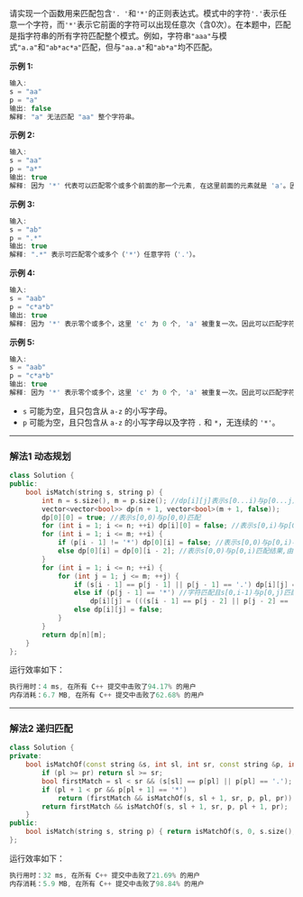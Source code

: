 <p>请实现一个函数用来匹配包含<code>'. '</code>和<code>'*'</code>的正则表达式。模式中的字符<code>'.'</code>表示任意一个字符，而<code>'*'</code>表示它前面的字符可以出现任意次（含0次）。在本题中，匹配是指字符串的所有字符匹配整个模式。例如，字符串<code>"aaa"</code>与模式<code>"a.a"</code>和<code>"ab*ac*a"</code>匹配，但与<code>"aa.a"</code>和<code>"ab*a"</code>均不匹配。</p>

<p><strong>示例 1:</strong></p>

```csharp
输入:
s = "aa"
p = "a"
输出: false
解释: "a" 无法匹配 "aa" 整个字符串。
```

<p><strong>示例 2:</strong></p>

```csharp
输入:
s = "aa"
p = "a*"
输出: true
解释: 因为 '*' 代表可以匹配零个或多个前面的那一个元素, 在这里前面的元素就是 'a'。因此，字符串 "aa" 可被视为 'a' 重复了一次。 
```

<p><strong>示例&nbsp;3:</strong></p>

```csharp
输入:
s = "ab"
p = ".*"
输出: true
解释: ".*" 表示可匹配零个或多个（'*'）任意字符（'.'）。
```

<p><strong>示例 4:</strong></p>

```csharp
输入:
s = "aab"
p = "c*a*b"
输出: true
解释: 因为 '*' 表示零个或多个，这里 'c' 为 0 个, 'a' 被重复一次。因此可以匹配字符串 "aab"。 
```

<p><strong>示例 5:</strong></p> 

```csharp
输入:
s = "aab"
p = "c*a*b"
输出: true
解释: 因为 '*' 表示零个或多个，这里 'c' 为 0 个, 'a' 被重复一次。因此可以匹配字符串 "aab"。
```

 
<ul>
	<li><code>s</code>&nbsp;可能为空，且只包含从&nbsp;<code>a-z</code>&nbsp;的小写字母。</li>
	<li><code>p</code>&nbsp;可能为空，且只包含从&nbsp;<code>a-z</code>&nbsp;的小写字母以及字符&nbsp;<code>.</code>&nbsp;和&nbsp;<code>*</code>，无连续的 <code>'*'</code>。</li>
</ul>
 
---
### 解法1 动态规划
```cpp
class Solution {
public:
    bool isMatch(string s, string p) {
        int n = s.size(), m = p.size(); //dp[i][j]表示s[0...i)与p[0...j)是否匹配
        vector<vector<bool>> dp(n + 1, vector<bool>(m + 1, false));
        dp[0][0] = true; //表示s[0,0)与p[0,0)匹配
        for (int i = 1; i <= n; ++i) dp[i][0] = false; //表示s[0,i)与p[0,0)不匹配
        for (int i = 1; i <= m; ++i) {
            if (p[i - 1] != '*') dp[0][i] = false; //表示s[0,0)与p[0,i)不匹配
            else dp[0][i] = dp[0][i - 2]; //表示s[0,0)与p[0,i)匹配结果,由s[0,0)与p[0,i-2)匹配的结果决定
        }
        for (int i = 1; i <= n; ++i) {
            for (int j = 1; j <= m; ++j) {
                if (s[i - 1] == p[j - 1] || p[j - 1] == '.') dp[i][j] = dp[i - 1][j - 1]; //此处匹配
                else if (p[j - 1] == '*') //字符匹配且s[0,i-1)与p[0,j)匹配(匹配1次到多次) 或 s[0,i)与p[0,j-2)匹配(匹配0次)
                    dp[i][j] = (((s[i - 1] == p[j - 2] || p[j - 2] == '.' ) && dp[i - 1][j]) || dp[i][j - 2]); 
                else dp[i][j] = false;
            }
        }
        return dp[n][m];
    }  
};
```
运行效率如下：
```cpp
执行用时：4 ms, 在所有 C++ 提交中击败了94.17% 的用户
内存消耗：6.7 MB, 在所有 C++ 提交中击败了62.68% 的用户
```
---
### 解法2 递归匹配
```cpp
class Solution {
private:
    bool isMatchOf(const string &s, int sl, int sr, const string &p, int pl, int pr) {
        if (pl >= pr) return sl >= sr; 
        bool firstMatch = sl < sr && (s[sl] == p[pl] || p[pl] == '.');
        if (pl + 1 < pr && p[pl + 1] == '*')
            return (firstMatch && isMatchOf(s, sl + 1, sr, p, pl, pr)) || isMatchOf(s, sl, sr, p, pl + 2, pr);
        return firstMatch && isMatchOf(s, sl + 1, sr, p, pl + 1, pr);
    }
public:
    bool isMatch(string s, string p) { return isMatchOf(s, 0, s.size(), p, 0, p.size()); }  
};
```
运行效率如下：
```cpp
执行用时：32 ms, 在所有 C++ 提交中击败了21.69% 的用户
内存消耗：5.9 MB, 在所有 C++ 提交中击败了98.84% 的用户
```
